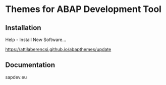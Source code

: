 # Themes for ABAP Development Tool

## Installation

Help - Install New Software...

https://attilaberencsi.github.io/abapthemes/update

## Documentation

sapdev.eu
